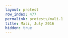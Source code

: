 ```yaml
---
layout: protest
row_index: 477
permalink: protests/mali-1
title: Mali, July 2016
hidden: true
---
```

